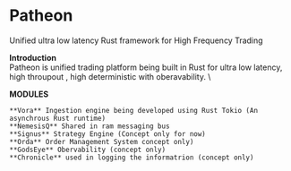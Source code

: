 # Patheon
Unified ultra low latency Rust framework for High Frequency Trading 

**Introduction**  
Patheon is unified trading platform being built in Rust for ultra low latency, high throupout , high deterministic with oberavability. \

**MODULES**  

	**Vora** Ingestion engine being developed using Rust Tokio (An asynchrous Rust runtime)
	**NemesisQ** Shared in ram messaging bus
	**Signus** Strategy Engine (Concept only for now)
	**Orda** Order Management System concept only)
	**GodsEye** Obervability (concept only)
	**Chronicle** used in logging the informatrion (concept only)
